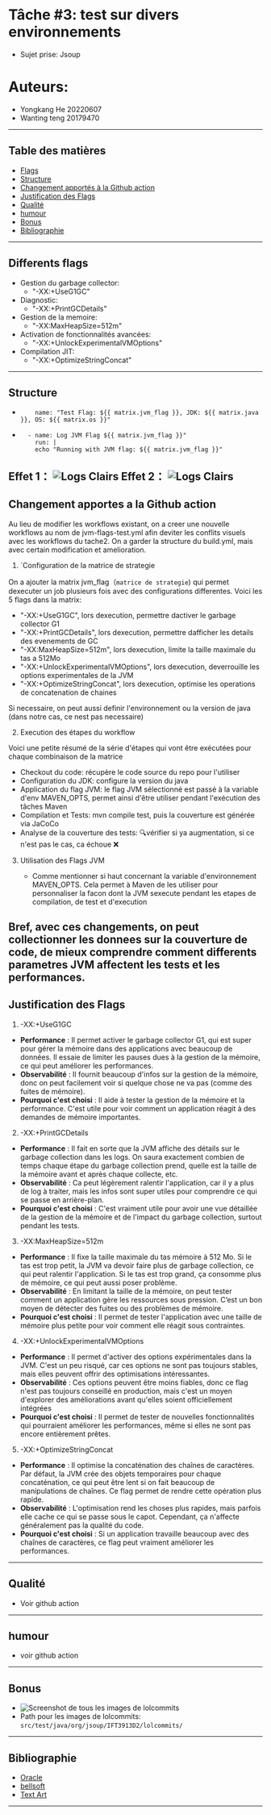 # Tâche #3: test sur divers environnements
- Sujet prise: Jsoup 

# Auteurs:
- Yongkang He 20220607
- Wanting teng 20179470

---
## Table des matières
- [Flags](#Differents-flags)
- [Structure](#Structure)
- [Changement apportés à la Github action](#Changement-apportes-a-la-Github-action)
- [Justification des Flags](#Justification-des-Flags)
- [Qualité](#Qualité)
- [humour](#humour)
- [Bonus](#Bonus)
- [Bibliographie](#Bibliographie)
---

## Differents flags
- Gestion du garbage collector:
  - "-XX:+UseG1GC"                                    
- Diagnostic:
  - "-XX:+PrintGCDetails"               
- Gestion de la memoire:
  - "-XX:MaxHeapSize=512m"              
- Activation de fonctionnalités avancées:
  - "-XX:+UnlockExperimentalVMOptions"  
- Compilation JIT:
  - "-XX:+OptimizeStringConcat"
---



## Structure
-         name: "Test Flag: ${{ matrix.jvm_flag }}, JDK: ${{ matrix.java }}, OS: ${{ matrix.os }}"
-       - name: Log JVM Flag ${{ matrix.jvm_flag }}"
          run: |
          echo "Running with JVM flag: ${{ matrix.jvm_flag }}"
Effet 1： ![Logs Clairs](assets/logsClairs.png)
Effet 2： ![Logs Clairs](assets/logsClairs2.png)
---




## Changement apportes a la Github action 
Au lieu de modifier les workflows existant, on a creer une nouvelle workflows au nom de jvm-flags-test.yml afin deviter 
les conflits visuels avec les workflows du tache2. On a garder la structure du build.yml, mais avec certain modification 
et amelioration.

1. `Configuration de la matrice de strategie

On a ajouter la matrix jvm_flag（`matrice de strategie`) qui permet dexecuter un job plusieurs 
fois avec des configurations differentes. Voici les  5 flags dans la matrix:

- "-XX:+UseG1GC", lors dexecution, permettre dactiver le garbage collector G1
- "-XX:+PrintGCDetails", lors dexecution, permettre dafficher les details des evenements de GC
- "-XX:MaxHeapSize=512m", lors dexecution, limite la taille maximale du tas a 512Mo
- "-XX:+UnlockExperimentalVMOptions", lors dexecution, deverrouille les options experimentales de la JVM
- "-XX:+OptimizeStringConcat", lors dexecution, optimise les operations de concatenation de chaines

Si necessaire, on peut aussi definir l'environnement ou la version de java (dans notre cas, ce nest pas necessaire)

2. Execution des étapes du workflow

Voici une petite résumé de la série d'étapes qui vont être exécutées pour chaque combinaison de la matrice
- Checkout du code: récupère le code source du repo pour l'utiliser
- Configuration du JDK: configure la version du java
- Application du flag JVM: le flag JVM sélectionné est passé à la variable d'env MAVEN_OPTS, permet ainsi d'être utiliser pendant l'exécution des tâches Maven
- Compilation et Tests: mvn compile test, puis la couverture est générée via JaCoCo
- Analyse de la couverture des tests: 🔍vérifier si ya augmentation, si ce n'est pas le cas, ca échoue ❌

3. Utilisation des Flags JVM

   - Comme mentionner si haut concernant la variable d'environnement MAVEN_OPTS. Cela permet à Maven de les utiliser pour personnaliser la facon dont la JVM sexecute pendant les etapes de compilation, de test et d'execution

Bref, avec ces changements, on peut collectionner les donnees sur la couverture de code, de mieux comprendre comment differents
parametres JVM affectent les tests et les performances.
---


## Justification des Flags
1. -XX:+UseG1GC
- **Performance** : Il permet activer le garbage collector G1, qui est super pour gérer la mémoire dans des applications avec beaucoup de données. Il essaie de limiter les pauses dues à la gestion de la mémoire, ce qui peut améliorer les performances.
- **Observabilité** : Il fournit beaucoup d'infos sur la gestion de la mémoire, donc on peut facilement voir si quelque chose ne va pas (comme des fuites de mémoire).
- **Pourquoi c'est choisi** : Il aide à tester la gestion de la mémoire et la performance. C'est utile pour voir comment un application réagit à des demandes de mémoire importantes.

2. -XX:+PrintGCDetails
- **Performance** : Il fait en sorte que la JVM affiche des détails sur le garbage collection dans les logs. On saura exactement combien de temps chaque étape du garbage collection prend, quelle est la taille de la mémoire avant et après chaque collecte, etc.
- **Observabilité** : Ca peut légèrement ralentir l'application, car il y a plus de log à traiter, mais les infos sont super utiles pour comprendre ce qui se passe en arrière-plan.
- **Pourquoi c'est choisi** : C'est vraiment utile pour avoir une vue détaillée de la gestion de la mémoire et de l'impact du garbage collection, surtout pendant les tests.

3. -XX:MaxHeapSize=512m
- **Performance** : Il fixe la taille maximale du tas mémoire à 512 Mo. Si le tas est trop petit, la JVM va devoir faire plus de garbage collection, ce qui peut ralentir l'application. Si le tas est trop grand, ça consomme plus de mémoire, ce qui peut aussi poser problème.
- **Observabilité** : En limitant la taille de la mémoire, on peut tester comment un application gère les ressources sous pression. C’est un bon moyen de détecter des fuites ou des problèmes de mémoire.
- **Pourquoi c'est choisi** : Il permet de tester l'application avec une taille de mémoire plus petite pour voir comment elle réagit sous contraintes.

4. -XX:+UnlockExperimentalVMOptions
- **Performance** :  Il permet d'activer des options expérimentales dans la JVM. C'est un peu risqué, car ces options ne sont pas toujours stables, mais elles peuvent offrir des optimisations intéressantes.
- **Observabilité** :  Ces options peuvent être moins fiables, donc ce flag n'est pas toujours conseillé en production, mais c'est un moyen d'explorer des améliorations avant qu'elles soient officiellement intégrées
- **Pourquoi c'est choisi** : Il permet de tester de nouvelles fonctionnalités qui pourraient améliorer les performances, même si elles ne sont pas encore entièrement prêtes.
 
5. -XX:+OptimizeStringConcat
- **Performance** : Il optimise la concaténation des chaînes de caractères. Par défaut, la JVM crée des objets temporaires pour chaque concaténation, ce qui peut être lent si on fait beaucoup de manipulations de chaînes. Ce flag permet de rendre cette opération plus rapide.
- **Observabilité** : L'optimisation rend les choses plus rapides, mais parfois elle cache ce qui se passe sous le capot. Cependant, ça n'affecte généralement pas la qualité du code.
- **Pourquoi c'est choisi** : Si un application travaille beaucoup avec des chaînes de caractères, ce flag peut vraiment améliorer les performances.
 
---

## Qualité
- Voir github action
---


## humour
- voir github action
---


## Bonus
- ![Screenshot de tous les images de lolcommits](lolcommits/global.png)
- Path pour les images de lolcommits: `src/test/java/org/jsoup/IFT3913D2/lolcommits/`
---

## Bibliographie
- [Oracle](https://www.oracle.com/java/technologies/javase/vmoptions-jsp.html)
- [bellsoft](https://bell-sw.com/blog/guide-to-jvm-memory-configuration-options/)
- [Text Art](https://fsymbols.com/text-art/)
---